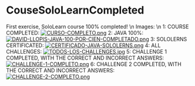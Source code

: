 # CouseSoloLearnCompleted
First exercise, SoloLearn course 100% completed! \n 
Images: \n
1: COURSE COMPLETED:
[![CURSO-COMPLETO.png](https://i.postimg.cc/T3666k4W/CURSO-COMPLETO.png)](https://postimg.cc/KRJV75FZ)
2: JAVA 100%:
[![DAVID-LLOPIS-JAVA-100-POR-CIEN-COMPLETADO.png](https://i.postimg.cc/GmrZN44F/DAVID-LLOPIS-JAVA-100-POR-CIEN-COMPLETADO.png)](https://postimg.cc/jLggndQ2)
3: SOLOLERNS CERTIFICATED:
[![CERTIFICADO-JAVA-SOLOLERNS.png](https://i.postimg.cc/7P2dZ371/CERTIFICADO-JAVA-SOLOLERNS.png)](https://postimg.cc/3W3nLDtW)
4: ALL CHALLENGES:
[![TODOS-LOS-CHALLENGES.jpg](https://i.postimg.cc/kgfhpf3C/TODOS-LOS-CHALLENGES.jpg)](https://postimg.cc/gxLDwy2t)
5: CHALLENGE 1 COMPLETED, WITH THE CORRECT AND INCORRECT ANSWERS:
[![CHALLENGE-1-COMPLETO.png](https://i.postimg.cc/vTr0LvLp/CHALLENGE-1-COMPLETO.png)](https://postimg.cc/9wfPcZkp)
6: CHALLENGE 2 COMPLETED, WITH THE CORRECT AND INCORRECT ANSWERS:
[![CHALLENGE-2-COMPLETO.png](https://i.postimg.cc/K8qJNjBv/CHALLENGE-2-COMPLETO.png)](https://postimg.cc/mP9YZbm0)

